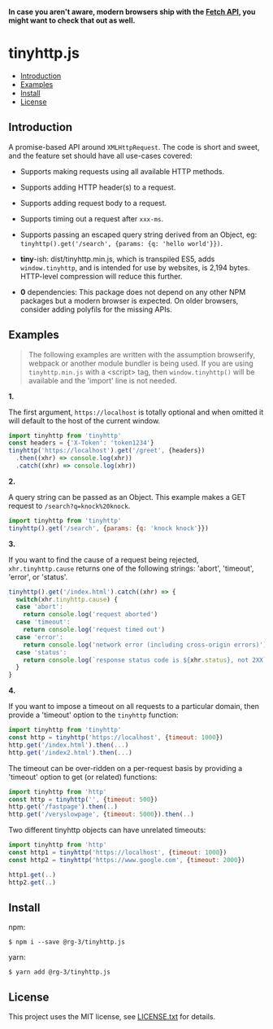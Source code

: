 __In case you aren't aware, modern browsers ship with the 
[Fetch API](https://developer.mozilla.org/en-US/docs/Web/API/Fetch_API), 
you might want to check that out as well.__

# tinyhttp.js

* <a href='#introduction'>Introduction</a>
* <a href='#examples'>Examples</a>
* <a href='#install'>Install</a>
* <a href='#license'>License</a>

## <a id='introduction'>Introduction</a>

A promise-based API around `XMLHttpRequest`. The code is short and sweet,
and the feature set should have all use-cases covered:

* Supports making requests using all available HTTP methods.

* Supports adding HTTP header(s) to a request.

* Supports adding request body to a request.

* Supports timing out a request after `xxx-ms`.

* Supports passing an escaped query string derived from an Object, eg:
  `tinyhttp().get('/search', {params: {q: 'hello world'}})`.

* **tiny**-ish: dist/tinyhttp.min.js, which is transpiled ES5,
  adds `window.tinyhttp`, and is intended for use by websites,
  is 2,194 bytes. HTTP-level compression will reduce this further.

* **0** dependencies: This package does not depend on any other NPM packages
  but a modern browser is expected.  On older browsers, consider adding polyfils
  for the missing APIs.

## <a id='examples'>Examples</a>

> The following examples are written with the assumption
  browserify, webpack or another module bundler is being used.
  If you are using `tinyhttp.min.js` with a &lt;script&gt; tag,
  then `window.tinyhttp()` will be available and the 'import' line
  is not needed.

__1.__

The first argument, `https://localhost` is totally optional and when
omitted it will default to the host of the current window.

```javascript
import tinyhttp from 'tinyhttp'
const headers = {'X-Token': 'token1234'}
tinyhttp('https://localhost').get('/greet', {headers})
  .then((xhr) => console.log(xhr))
  .catch((xhr) => console.log(xhr))
```

__2.__

A query string can be passed as an Object.
This example makes a GET request to `/search?q=knock%20knock`.

```javascript
import tinyhttp from 'tinyhttp'
tinyhttp().get('/search', {params: {q: 'knock knock'}})
```

__3.__

If you want to find the cause of a request being rejected, `xhr.tinyhttp.cause` returns one of the following strings:
'abort', 'timeout', 'error', or 'status'.

```javascript
tinyhttp().get('/index.html').catch((xhr) => {
  switch(xhr.tinyhttp.cause) {
  case 'abort':
    return console.log('request aborted')
  case 'timeout':
    return console.log('request timed out')
  case 'error':
    return console.log('network error (including cross-origin errors)')
  case 'status':
    return console.log(`response status code is ${xhr.status}, not 2XX`)
  }
}
```

__4.__

If you want to impose a timeout on all requests to a
particular domain, then provide a 'timeout' option to
the `tinyhttp` function:

```javascript
import tinyhttp from 'tinyhttp'
const http = tinyhttp('https://localhost', {timeout: 1000})
http.get('/index.html').then(...)
http.get('/index2.html').then(...)
```

The timeout can be over-ridden on a per-request basis by providing
a 'timeout' option to get (or related) functions:

```javascript
import tinyhttp from 'http'
const http = tinyhttp('', {timeout: 500})
http.get('/fastpage').then(..)
http.get('/veryslowpage', {timeout: 5000}).then(..)
```

Two different tinyhttp objects can have unrelated timeouts:

```javascript
import tinyhttp from 'http'
const http1 = tinyhttp('https://localhost', {timeout: 1000})
const http2 = tinyhttp('https://www.google.com', {timeout: 2000})

http1.get(..)
http2.get(..)
```

## <a id='install'>Install</a>

npm:

    $ npm i --save @rg-3/tinyhttp.js

yarn:

    $ yarn add @rg-3/tinyhttp.js

## <a id='license'>License</a>

This project uses the MIT license, see [LICENSE.txt](./LICENSE.txt) for details.

